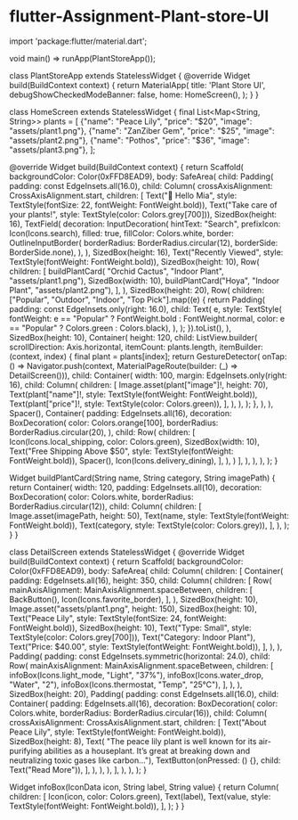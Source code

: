 # flutter-Assignment-Plant-store-UI

import 'package:flutter/material.dart';

void main() => runApp(PlantStoreApp());

class PlantStoreApp extends StatelessWidget {
  @override
  Widget build(BuildContext context) {
    return MaterialApp(
      title: 'Plant Store UI',
      debugShowCheckedModeBanner: false,
      home: HomeScreen(),
    );
  }
}

class HomeScreen extends StatelessWidget {
  final List<Map<String, String>> plants = [
    {"name": "Peace Lily", "price": "\$20", "image": "assets/plant1.png"},
    {"name": "ZanZiber Gem", "price": "\$25", "image": "assets/plant2.png"},
    {"name": "Pothos", "price": "\$36", "image": "assets/plant3.png"},
  ];

  @override
  Widget build(BuildContext context) {
    return Scaffold(
      backgroundColor: Color(0xFFD8EAD9),
      body: SafeArea(
        child: Padding(
          padding: const EdgeInsets.all(16.0),
          child: Column(
            crossAxisAlignment: CrossAxisAlignment.start,
            children: [
              Text("🌱 Hello Mia",
                  style: TextStyle(fontSize: 22, fontWeight: FontWeight.bold)),
              Text("Take care of your plants!",
                  style: TextStyle(color: Colors.grey[700])),
              SizedBox(height: 16),
              TextField(
                decoration: InputDecoration(
                  hintText: "Search",
                  prefixIcon: Icon(Icons.search),
                  filled: true,
                  fillColor: Colors.white,
                  border: OutlineInputBorder(
                      borderRadius: BorderRadius.circular(12),
                      borderSide: BorderSide.none),
                ),
              ),
              SizedBox(height: 16),
              Text("Recently Viewed",
                  style: TextStyle(fontWeight: FontWeight.bold)),
              SizedBox(height: 10),
              Row(
                children: [
                  buildPlantCard(
                      "Orchid Cactus", "Indoor Plant", "assets/plant1.png"),
                  SizedBox(width: 10),
                  buildPlantCard("Hoya", "Indoor Plant", "assets/plant2.png"),
                ],
              ),
              SizedBox(height: 20),
              Row(
                children: ["Popular", "Outdoor", "Indoor", "Top Pick"].map((e) {
                  return Padding(
                    padding: const EdgeInsets.only(right: 16.0),
                    child: Text(
                      e,
                      style: TextStyle(
                          fontWeight: e == "Popular"
                              ? FontWeight.bold
                              : FontWeight.normal,
                          color: e == "Popular" ? Colors.green : Colors.black),
                    ),
                  );
                }).toList(),
              ),
              SizedBox(height: 10),
              Container(
                height: 120,
                child: ListView.builder(
                  scrollDirection: Axis.horizontal,
                  itemCount: plants.length,
                  itemBuilder: (context, index) {
                    final plant = plants[index];
                    return GestureDetector(
                      onTap: () => Navigator.push(context,
                          MaterialPageRoute(builder: (_) => DetailScreen())),
                      child: Container(
                        width: 100,
                        margin: EdgeInsets.only(right: 16),
                        child: Column(
                          children: [
                            Image.asset(plant["image"]!, height: 70),
                            Text(plant["name"]!,
                                style: TextStyle(fontWeight: FontWeight.bold)),
                            Text(plant["price"]!,
                                style: TextStyle(color: Colors.green)),
                          ],
                        ),
                      ),
                    );
                  },
                ),
              ),
              Spacer(),
              Container(
                padding: EdgeInsets.all(16),
                decoration: BoxDecoration(
                  color: Colors.orange[100],
                  borderRadius: BorderRadius.circular(20),
                ),
                child: Row(
                  children: [
                    Icon(Icons.local_shipping, color: Colors.green),
                    SizedBox(width: 10),
                    Text("Free Shipping Above \$50",
                        style: TextStyle(fontWeight: FontWeight.bold)),
                    Spacer(),
                    Icon(Icons.delivery_dining),
                  ],
                ),
              )
            ],
          ),
        ),
      ),
    );
  }

  Widget buildPlantCard(String name, String category, String imagePath) {
    return Container(
      width: 120,
      padding: EdgeInsets.all(10),
      decoration: BoxDecoration(
          color: Colors.white, borderRadius: BorderRadius.circular(12)),
      child: Column(
        children: [
          Image.asset(imagePath, height: 50),
          Text(name, style: TextStyle(fontWeight: FontWeight.bold)),
          Text(category, style: TextStyle(color: Colors.grey)),
        ],
      ),
    );
  }
}

class DetailScreen extends StatelessWidget {
  @override
  Widget build(BuildContext context) {
    return Scaffold(
      backgroundColor: Color(0xFFD8EAD9),
      body: SafeArea(
        child: Column(
          children: [
            Container(
              padding: EdgeInsets.all(16),
              height: 350,
              child: Column(
                children: [
                  Row(
                    mainAxisAlignment: MainAxisAlignment.spaceBetween,
                    children: [
                      BackButton(),
                      Icon(Icons.favorite_border),
                    ],
                  ),
                  SizedBox(height: 10),
                  Image.asset("assets/plant1.png", height: 150),
                  SizedBox(height: 10),
                  Text("Peace Lily",
                      style:
                          TextStyle(fontSize: 24, fontWeight: FontWeight.bold)),
                  SizedBox(height: 10),
                  Text("Type: Small",
                      style: TextStyle(color: Colors.grey[700])),
                  Text("Category: Indoor Plant"),
                  Text("Price: \$40.00",
                      style: TextStyle(fontWeight: FontWeight.bold)),
                ],
              ),
            ),
            Padding(
              padding: const EdgeInsets.symmetric(horizontal: 24.0),
              child: Row(
                mainAxisAlignment: MainAxisAlignment.spaceBetween,
                children: [
                  infoBox(Icons.light_mode, "Light", "37%"),
                  infoBox(Icons.water_drop, "Water", "2"),
                  infoBox(Icons.thermostat, "Temp", "25°C"),
                ],
              ),
            ),
            SizedBox(height: 20),
            Padding(
              padding: const EdgeInsets.all(16.0),
              child: Container(
                padding: EdgeInsets.all(16),
                decoration: BoxDecoration(
                    color: Colors.white,
                    borderRadius: BorderRadius.circular(16)),
                child: Column(
                  crossAxisAlignment: CrossAxisAlignment.start,
                  children: [
                    Text("About Peace Lily",
                        style: TextStyle(fontWeight: FontWeight.bold)),
                    SizedBox(height: 8),
                    Text(
                        "The peace lily plant is well known for its air-purifying abilities as a houseplant. It’s great at breaking down and neutralizing toxic gases like carbon..."),
                    TextButton(onPressed: () {}, child: Text("Read More")),
                  ],
                ),
              ),
            ),
          ],
        ),
      ),
    );
  }

  Widget infoBox(IconData icon, String label, String value) {
    return Column(
      children: [
        Icon(icon, color: Colors.green),
        Text(label),
        Text(value, style: TextStyle(fontWeight: FontWeight.bold)),
      ],
    );
  }
}
